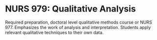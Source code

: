 # NURS 979: Qualitative Analysis

Required preparation, doctoral level qualitative methods course or NURS 977. Emphasizes the work of analysis and interpretation. Students apply relevant qualitative techniques to their own data.